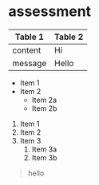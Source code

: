 # assessment

Table 1 | Table 2
--------|-------
content | Hi
message | Hello

* Item 1
* Item 2
  * Item 2a
  * Item 2b

1. Item 1
1. Item 2
1. Item 3
   1. Item 3a
   1. Item 3b

> hello
